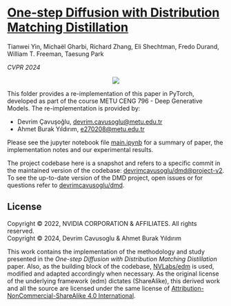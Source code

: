 # [One-step Diffusion with Distribution Matching Distillation](https://arxiv.org/abs/2311.18828)

Tianwei Yin, Michaël Gharbi, Richard Zhang, Eli Shechtman, Fredo Durand, William T. Freeman, Taesung Park

*CVPR 2024*

<center><img src="assets/cifar_vs_dmd.png"></center>

This folder provides a re-implementation of this paper in PyTorch, developed as part of the course METU CENG 796 - Deep Generative Models. The re-implementation is provided by:
* Devrim Çavuşoğlu, devrim.cavusoglu@metu.edu.tr 
* Ahmet Burak Yıldırım, e270208@metu.edu.tr

Please see the jupyter notebook file [main.ipynb](main.ipynb) for a summary of paper, the implementation notes and our experimental results.

The project codebase here is a snapshot and refers to a specific commit in the maintained version of the codebase: [devrimcavusoglu/dmd@project-v2](https://github.com/devrimcavusoglu/dmd). To see the up-to-date version of the DMD project, open issues or for questions refer to [devrimcavusoglu/dmd](https://github.com/devrimcavusoglu/dmd).

## License

Copyright © 2022, NVIDIA CORPORATION & AFFILIATES. All rights reserved.\
Copyright © 2024, Devrim Cavusoglu & Ahmet Burak Yıldırım

This work contains the implementation of the methodology and study presented in the *One-step Diffusion with 
Distribution Matching Distillation* paper. Also, as the building block of the codebase, [NVLabs/edm](https://github.com/NVlabs/edm) is 
used, modified and adapted accordingly when necessary. As the original license of the underlying framework (edm) 
dictates (ShareAlike), this derived work and all the source are licensed under the same license 
of [Attribution-NonCommercial-ShareAlike 4.0 International](https://creativecommons.org/licenses/by-nc-sa/4.0/deed.en).
